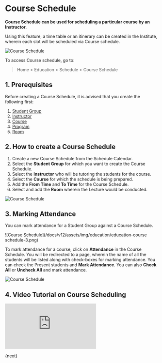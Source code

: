 <!-- add-breadcrumbs -->
# Course Schedule

**Course Schedule can be used for scheduling a particular course by an Instructor.**

Using this feature, a time table or an itinerary can be created in the Institute, wherein each slot will be scheduled via Course schedule.

![Course Schedule](/docs/v12/assets/img/education/education-course-schedule-1.png)

To access Course schedule, go to:

> Home > Education > Schedule > Course Schedule

## 1. Prerequisites

Before creating a Course Schedule, it is advised that you create the following first:

1. [Student Group](/docs/v12/user/manual/en/education/student-group)
1. [Instructor](/docs/v12/user/manual/en/education/instructor)
1. [Course](/docs/v12/user/manual/en/education/course)
1. [Program](/docs/v12/user/manual/en/education/program)
1. [Room](/docs/v12/user/manual/en/education/room)

## 2. How to create a Course Schedule

1. Create a new Course Schedule from the Schedule Calendar.
1. Select the **Student Group** for which you want to create the Course Schedule.
1. Select the **Instructor** who will be tutoring the students for the course.
1. Select the **Course** for which the schedule is being prepared.
1. Add the **From Time** and **To Time** for the Course Schedule.
1. Select and add the **Room** wherein the Lecture would be conducted.

![Course Schedule](/docs/v12/assets/img/education/education-course-schedule-1.gif)

## 3. Marking Attendance

You can mark attendance for a Student Group against a Course Schedule.

![Course Schedule](/docs/v12/assets/img/education/education-course schedule-3.png)

To mark attendance for a course, click on **Attendance** in the Course Schedule. You will be redirected to a page, wherein the name of all the students will be listed along with check-boxes for marking attendance. You can check the Present students and **Mark Attendance**. You can also **Check All** or **Uncheck All** and mark attendance.

![Course Schedule](/docs/v12/assets/img/education/education-course-schedule-4.gif)

## 4. Video Tutorial on Course Scheduling

<div>
    <div class='embed-container'>
        <iframe src='https://www.youtube.com/embed/iy-DBV9jI-A?start=0&end=114' frameborder='0' allowfullscreen>
        </iframe>
    </div>
</div>

{next}